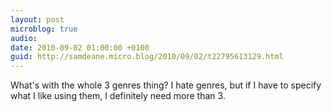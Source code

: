 ```yaml
---
layout: post
microblog: true
audio: 
date: 2010-09-02 01:00:00 +0100
guid: http://samdeane.micro.blog/2010/09/02/t22795613129.html
---
```

What's with the whole 3 genres thing? I hate genres, but if I have to specify what I like using them, I definitely need more than 3.
